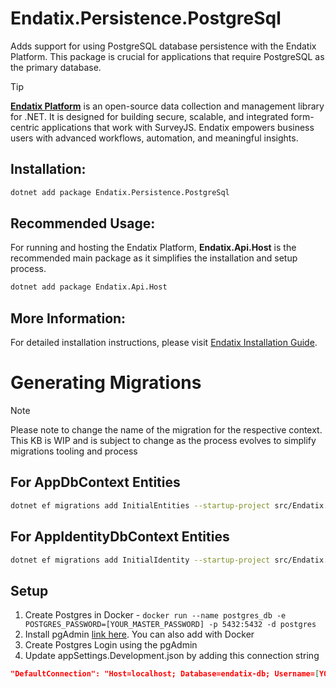 # Endatix.Persistence.PostgreSql

Adds support for using PostgreSQL database persistence with the Endatix Platform. This package is crucial for applications that require PostgreSQL as the primary database.

>[!TIP]
>**[Endatix Platform](https://github.com/endatix/endatix)** is an open-source data collection and management library for .NET. It is designed for building secure, scalable, and integrated form-centric applications that work with SurveyJS. Endatix empowers business users with advanced workflows, automation, and meaningful insights.

## Installation:

```bash
dotnet add package Endatix.Persistence.PostgreSql
```

## Recommended Usage:

For running and hosting the Endatix Platform, **Endatix.Api.Host** is the recommended main package as it simplifies the installation and setup process.

```bash
dotnet add package Endatix.Api.Host
```

## More Information:
For detailed installation instructions, please visit [Endatix Installation Guide](https://docs.endatix.com/docs/getting-started/installation).

# Generating Migrations

>[!NOTE]
>Please note to change the name of the migration for the respective context. This KB is WIP and is subject to change as the process evolves to simplify migrations tooling and process

## For AppDbContext Entities
```bash
dotnet ef migrations add InitialEntities --startup-project src/Endatix.WebHost --project src/Endatix.Persistence.PostgreSql  --context AppDbContext --output-dir Migrations/AppEntities
```

## For AppIdentityDbContext Entities

```bash
dotnet ef migrations add InitialIdentity --startup-project src/Endatix.WebHost --project src/Endatix.Persistence.PostgreSql  --context AppIdentityDbContext --output-dir Migrations/AppIdentity
```



## Setup

1. Create Postgres in Docker - `docker run --name postgres_db -e POSTGRES_PASSWORD=[YOUR_MASTER_PASSWORD] -p 5432:5432 -d postgres`
2. Install pgAdmin [link here](https://www.pgadmin.org/). You can also add with Docker
3. Create Postgres Login using the pgAdmin
4. Update appSettings.Development.json by adding this connection string
```json
"DefaultConnection": "Host=localhost; Database=endatix-db; Username=[YOUR_PG_LOGIN]; Password=[YOUR_PG_PASSWORD]"
```